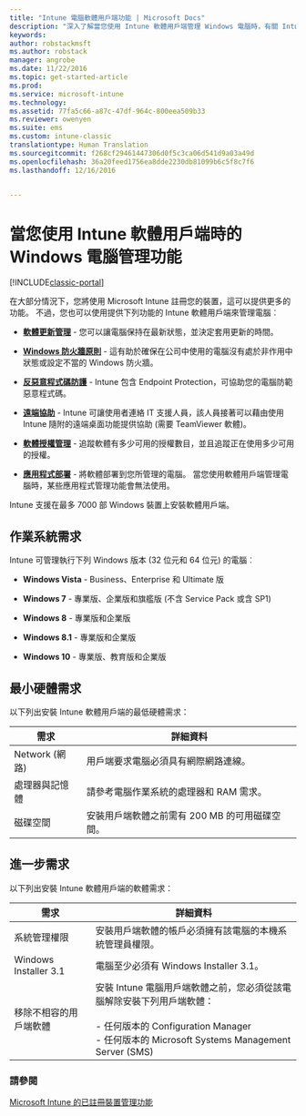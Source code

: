 ```yaml
---
title: "Intune 電腦軟體用戶端功能 | Microsoft Docs"
description: "深入了解當您使用 Intune 軟體用戶端管理 Windows 電腦時，有關 Intune 的功能。"
keywords: 
author: robstackmsft
ms.author: robstack
manager: angrobe
ms.date: 11/22/2016
ms.topic: get-started-article
ms.prod: 
ms.service: microsoft-intune
ms.technology: 
ms.assetid: 77fa5c66-a87c-47df-964c-800eea509b33
ms.reviewer: owenyen
ms.suite: ems
ms.custom: intune-classic
translationtype: Human Translation
ms.sourcegitcommit: f268cf29461447306d0f5c3ca06d541d9a03a49d
ms.openlocfilehash: 36a20feed1756ea8dde2230db81099b6c5f8c7f6
ms.lasthandoff: 12/16/2016


---
```


# <a name="windows-pc-management-capabilities-when-you-use-the-intune-software-client"></a>當您使用 Intune 軟體用戶端時的 Windows 電腦管理功能

[!INCLUDE[classic-portal](../includes/classic-portal.md)]

在大部分情況下，您將使用 Microsoft Intune 註冊您的裝置，這可以提供更多的功能。 不過，您也可以使用提供下列功能的 Intune 軟體用戶端來管理電腦︰

-   **[軟體更新管理](/intune/deploy-use/keep-windows-pcs-up-to-date-with-software-updates-in-microsoft-intune)** - 您可以讓電腦保持在最新狀態，並決定套用更新的時間。

-   **[Windows 防火牆原則](/intune/deploy-use/help-protect-windows-pcs-using-windows-firewall-policies-in-microsoft-intune)** - 這有助於確保在公司中使用的電腦沒有處於非作用中狀態或設定不當的 Windows 防火牆。

-   **[反惡意程式碼防護](/intune/deploy-use/help-secure-windows-pcs-with-endpoint-protection-for-microsoft-intune)** - Intune 包含 Endpoint Protection，可協助您的電腦防範惡意程式碼。

-   **[遠端協助](/intune/deploy-use/common-windows-pc-management-tasks-with-the-microsoft-intune-computer-client#request-and-provide-remote-assistance-to-windows-pcs-that-use-the-intune-client-software )** - Intune 可讓使用者連絡 IT 支援人員，該人員接著可以藉由使用 Intune 隨附的遠端桌面功能提供協助 (需要 TeamViewer 軟體)。

-   **[軟體授權管理](/intune/deploy-use/manage-license-agreements-for-windows-pc-software-in-microsoft-intune)** - 追蹤軟體有多少可用的授權數目，並且追蹤正在使用多少可用的授權。
-   **[應用程式部署](/intune/deploy-use/add-apps-for-windows-pcs-in-microsoft-intune)** - 將軟體部署到您所管理的電腦。 當您使用軟體用戶端管理電腦時，某些應用程式管理功能會無法使用。


Intune 支援在最多 7000 部 Windows 裝置上安裝軟體用戶端。

## <a name="operating-system-requirements"></a>作業系統需求
Intune 可管理執行下列 Windows 版本 (32 位元和 64 位元) 的電腦︰


-   **Windows Vista** - Business、Enterprise 和 Ultimate 版

-   **Windows 7** - 專業版、企業版和旗艦版 (不含 Service Pack 或含 SP1)

-   **Windows 8** - 專業版和企業版

-   **Windows 8.1** - 專業版和企業版

- **Windows 10** - 專業版、教育版和企業版


## <a name="minimum-hardware-requirements"></a>最小硬體需求
以下列出安裝 Intune 軟體用戶端的最低硬體需求：

|需求|詳細資料|
|---------------|--------------------|
|Network (網路)|用戶端要求電腦必須具有網際網路連線。|
|處理器與記憶體|請參考電腦作業系統的處理器和 RAM 需求。|
|磁碟空間|安裝用戶端軟體之前需有 200 MB 的可用磁碟空間。|

## <a name="further-requirements"></a>進一步需求
以下列出安裝 Intune 軟體用戶端的軟體需求：

|需求|詳細資料|
|---------------|--------------------|
|系統管理權限|安裝用戶端軟體的帳戶必須擁有該電腦的本機系統管理員權限。|
|Windows Installer 3.1|電腦至少必須有 Windows Installer 3.1。|
|移除不相容的用戶端軟體|安裝 Intune 電腦用戶端軟體之前，您必須從該電腦解除安裝下列用戶端軟體：<br /><br />-   任何版本的 Configuration Manager<br />-   任何版本的 Microsoft Systems Management Server (SMS)|

### <a name="see-also"></a>請參閱
[Microsoft Intune 的已註冊裝置管理功能](./mobile-device-management-capabilities-in-microsoft-intune.md)

